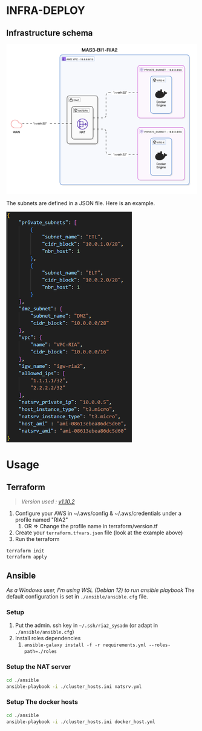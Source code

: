 # INFRA-DEPLOY

## Infrastructure schema
![infra_v0.1](assets/infra.svg)

The subnets are defined in a JSON file. Here is an example.

![example](assets/infra.json.png)
# Usage
## Terraform
>*Version used : [v1.10.2](https://releases.hashicorp.com/terraform/1.10.2/)*

1. Configure your AWS in ~/.aws/config & ~/.aws/credentials under a profile named "RIA2"
	1. OR => Change the profile name in terraform/version.tf
2. Create your `terraform.tfvars.json` file (look at the example above)
3. Run the terraform
```
terraform init
terraform apply
```
## Ansible
*As a Windows user, I'm using WSL (Debian 12) to run ansible playbook*
The default configuration is set in `./ansible/ansible.cfg` file.
### Setup
1. Put the admin. ssh key in `~/.ssh/ria2_sysadm` (or adapt in `./ansible/ansible.cfg`)
2. Install roles dependencies
	1. `ansible-galaxy install -f -r requirements.yml --roles-path=./roles`
### Setup the NAT server
```bash
cd ./ansible
ansible-playbook -i ./cluster_hosts.ini natsrv.yml
```
### Setup The docker hosts
```bash
cd ./ansible
ansible-playbook -i ./cluster_hosts.ini docker_host.yml
```